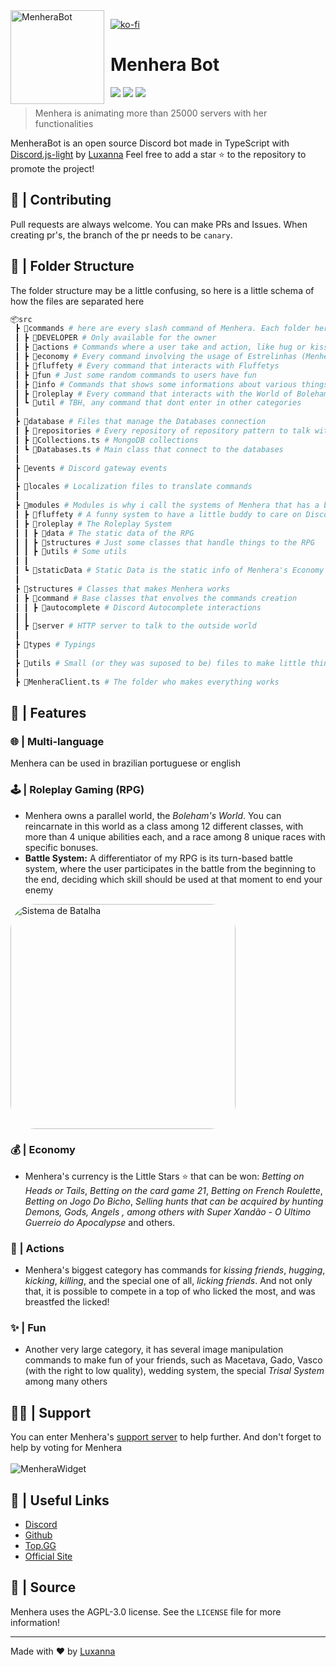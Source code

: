 <img width="150" height="150" align="left" style="float: left; margin: 0 10px 0 0;" alt="MenheraBot" src="https://i.imgur.com/jjgBki0.png">

[![ko-fi](https://www.ko-fi.com/img/githubbutton_sm.svg)](https://ko-fi.com/U6U32QC5D)

# Menhera Bot

[![](https://top.gg/api/widget/owner/708014856711962654.svg)](https://top.gg/bot/708014856711962654)
[![](https://top.gg/api/widget/servers/708014856711962654.svg)](https://discord.gg/fZMdQbA)
[![](https://top.gg/api/widget/upvotes/708014856711962654.svg)](https://top.gg/bot/708014856711962654/vote)

> Menhera is animating more than 25000 servers with her functionalities

MenheraBot is an open source Discord bot made in TypeScript with [Discord.js-light](https://www.npmjs.com/package/discord.js-light) by [Luxanna](https://github.com/ySnoopyDogy)
Feel free to add a star ⭐ to the repository to promote the project!

## 🚸 | Contributing

Pull requests are always welcome. You can make PRs and Issues. When creating pr's, the branch of the pr needs to be `canary`.

## 📁 | Folder Structure

The folder structure may be a little confusing, so here is a little schema of how the files are separated here

```bash
📦src
 ┣ 📂commands # here are every slash command of Menhera. Each folder here is a category. Subcommands are inside of it main command
 ┃ ┣ 📂DEVELOPER # Only available for the owner
 ┃ ┣ 📂actions # Commands where a user take and action, like hug or kiss
 ┃ ┣ 📂economy # Every command involving the usage of Estrelinhas (Menhera's currency system)
 ┃ ┣ 📂fluffety # Every command that interacts with Fluffetys
 ┃ ┣ 📂fun # Just some random commands to users have fun
 ┃ ┣ 📂info # Commands that shows some informations about various things
 ┃ ┣ 📂roleplay # Every command that interacts with the World of Boleham. The Roleplay Gaming system.
 ┃ ┗ 📂util # TBH, any command that dont enter in other categories
 ┃
 ┣ 📂database # Files that manage the Databases connection
 ┃ ┣ 📂repositories # Every repository of repository pattern to talk with the database
 ┃ ┣ 📜Collections.ts # MongoDB collections
 ┃ ┗ 📜Databases.ts # Main class that connect to the databases
 ┃
 ┣ 📂events # Discord gateway events
 ┃
 ┣ 📂locales # Localization files to translate commands
 ┃
 ┣ 📂modules # Modules is why i call the systems of Menhera that has a big structure
 ┃ ┣ 📂fluffety # A funny system to have a little buddy to care on Discord
 ┃ ┣ 📂roleplay # The Roleplay System
 ┃ ┃ ┣ 📂data # The static data of the RPG
 ┃ ┃ ┣ 📂structures # Just some classes that handle things to the RPG
 ┃ ┃ ┣ 📂utils # Some utils
 ┃ ┃
 ┃ ┗ 📂staticData # Static Data is the static info of Menhera's Economy System or user personalization
 ┃
 ┣ 📂structures # Classes that makes Menhera works
 ┃ ┣ 📂command # Base classes that envolves the commands creation
 ┃ ┃ ┣ 📂autocomplete # Discord Autocomplete interactions
 ┃ ┃
 ┃ ┣ 📂server # HTTP server to talk to the outside world
 ┃
 ┣ 📂types # Typings
 ┃
 ┣ 📂utils # Small (or they was suposed to be) files to make little things
 ┃
 ┣ 📜MenheraClient.ts # The folder who makes everything works
```

## 🎇 | Features

### 🌐 | Multi-language

Menhera can be used in brazilian portuguese or english

### 🕹 | Roleplay Gaming (RPG)

- Menhera owns a parallel world, the _Boleham's World_. You can reincarnate in this world as a class among 12 different classes, with more than 4 unique abilities each, and a race among 8 unique races with specific bonuses.
- **Battle System:** A differentiator of my RPG is its turn-based battle system, where the user participates in the battle from the beginning to the end, deciding which skill should be used at that moment to end your enemy

<img style="border-radius: 40px;" width="360" src="https://i.imgur.com/BWxcHdR.png" alt="Sistema de Batalha"></img>

### 💰 | Economy

- Menhera's currency is the Little Stars ⭐️ that can be won: _Betting on Heads or Tails_, _Betting on the card game 21_, _Betting on French Roulette_, _Betting on Jogo Do Bicho_, _Selling hunts that can be acquired by hunting Demons, Gods, Angels , among others with Super Xandão - O Ultimo Guerreio do Apocalypse_ and others.

### 🥰 | Actions

- Menhera's biggest category has commands for _kissing friends_, _hugging_, _kicking_, _killing_, and the special one of all, _licking friends_. And not only that, it is possible to compete in a top of who licked the most, and was breastfed the licked!

### ✨ | Fun

- Another very large category, it has several image manipulation commands to make fun of your friends, such as Macetava, Gado, Vasco (with the right to low quality), wedding system, the special _Trisal System_ among many others

## 🙋‍♀️ | Support

You can enter Menhera's [support server](https://discord.gg/fZMdQbA) to help further. And don't forget to help by voting for Menhera
<br></br>
![MenheraWidget](https://top.gg/api/widget/708014856711962654.svg?usernamecolor=FFFFFF&topcolor=000000)

## 📑 | Useful Links

- [Discord](https://discord.gg/fZMdQbA)
- [Github](https://github.com/ySnoopyDogy/MenheraBot)
- [Top.GG](https://top.gg/bot/708014856711962654)
- [Official Site](https://menherabot.xyz)

## 📜 | Source

Menhera uses the AGPL-3.0 license. See the `LICENSE` file for more information!

---

Made with ❤️ by [Luxanna](https://github.com/ySnoopyDogy)
